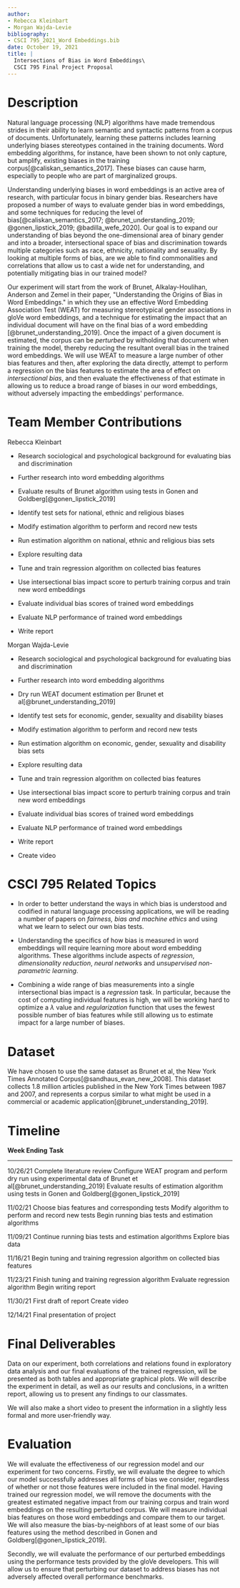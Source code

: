 ```yaml
---
author:
- Rebecca Kleinbart
- Morgan Wajda-Levie
bibliography:
- CSCI 795_2021_Word Embeddings.bib
date: October 19, 2021
title: |
  Intersections of Bias in Word Embeddings\
  CSCI 795 Final Project Proposal
---
```


# Description

Natural language processing (NLP) algorithms have made tremendous
strides in their ability to learn semantic and syntactic patterns from a
corpus of documents. Unfortunately, learning these patterns includes
learning underlying biases stereotypes contained in the training
documents. Word embedding algorithms, for instance, have been shown to
not only capture, but amplify, existing biases in the training
corpus[@caliskan_semantics_2017]. These biases can cause harm,
especially to people who are part of marginalized groups.

Understanding underlying biases in word embeddings is an active area of
research, with particular focus in binary gender bias. Researchers have
proposed a number of ways to evaluate gender bias in word embeddings,
and some techniques for reducing the level of
bias[@caliskan_semantics_2017; @brunet_understanding_2019; @gonen_lipstick_2019; @badilla_wefe_2020].
Our goal is to expand our understanding of bias beyond the
one-dimensional area of binary gender and into a broader, intersectional
space of bias and discrimination towards multiple categories such as
race, ethnicity, nationality and sexuality. By looking at multiple forms
of bias, are we able to find commonalities and correlations that allow
us to cast a wide net for understanding, and potentially mitigating bias
in our trained model?

Our experiment will start from the work of Brunet, Alkalay-Houlihan,
Anderson and Zemel in their paper, "Understanding the Origins of Bias in
Word Embeddings." in which they use an effective Word Embedding
Association Test (WEAT) for measuring stereotypical gender associations
in gloVe word embeddings, and a technique for estimating the impact that
an individual document will have on the final bias of a word embedding
[@brunet_understanding_2019]. Once the impact of a given document is
estimated, the corpus can be *perturbed* by witholding that document
when training the model, thereby reducing the resultant overall bias in
the trained word embeddings. We will use WEAT to measure a large number
of other bias features and then, after exploring the data directly,
attempt to perform a regression on the bias features to estimate the
area of effect on *intersectional bias*, and then evaluate the
effectiveness of that estimate in allowing us to reduce a broad range of
biases in our word embeddings, without adversely impacting the
embeddings' performance.

# Team Member Contributions

Rebecca Kleinbart

-   Research sociological and psychological background for evaluating
    bias and discrimination

-   Further research into word embedding algorithms

-   Evaluate results of Brunet algorithm using tests in Gonen and
    Goldberg[@gonen_lipstick_2019]

-   Identify test sets for national, ethnic and religious biases

-   Modify estimation algorithm to perform and record new tests

-   Run estimation algorithm on national, ethnic and religious bias sets

-   Explore resulting data

-   Tune and train regression algorithm on collected bias features

-   Use intersectional bias impact score to perturb training corpus and
    train new word embeddings

-   Evaluate individual bias scores of trained word embeddings

-   Evaluate NLP performance of trained word embeddings

-   Write report

Morgan Wajda-Levie

-   Research sociological and psychological background for evaluating
    bias and discrimination

-   Further research into word embedding algorithms

-   Dry run WEAT document estimation per Brunet et
    al[@brunet_understanding_2019]

-   Identify test sets for economic, gender, sexuality and disability
    biases

-   Modify estimation algorithm to perform and record new tests

-   Run estimation algorithm on economic, gender, sexuality and
    disability bias sets

-   Explore resulting data

-   Tune and train regression algorithm on collected bias features

-   Use intersectional bias impact score to perturb training corpus and
    train new word embeddings

-   Evaluate individual bias scores of trained word embeddings

-   Evaluate NLP performance of trained word embeddings

-   Write report

-   Create video

# CSCI 795 Related Topics

-   In order to better understand the ways in which bias is understood
    and codified in natural language processing applications, we will be
    reading a number of papers on *fairness, bias and machine ethics*
    and using what we learn to select our own bias tests.

-   Understanding the specifics of how bias is measured in word
    embeddings will require learning more about word embedding
    algorithms. These algorithms include aspects of *regression*,
    *dimensionality reduction*, *neural network*s and *unsupervised
    non-parametric learning*.

-   Combining a wide range of bias measurements into a single
    intersectional bias impact is a *regression* task. In particular,
    because the cost of computing individual features is high, we will
    be working hard to optimize a $\lambda$ value and *regularization*
    function that uses the fewest possible number of bias features while
    still allowing us to estimate impact for a large number of biases.

# Dataset

We have chosen to use the same dataset as Brunet et al, the New York
Times Annotated Corpus[@sandhaus_evan_new_2008]. This dataset collects
1.8 million articles published in the New York Times between 1987 and
2007, and represents a corpus similar to what might be used in a
commercial or academic application[@brunet_understanding_2019].

# Timeline

  **Week Ending**   **Task**
  ----------------- ----------------------------------------------------------------------------------------------------------------
  10/26/21          Complete literature review
                    Configure WEAT program and perform dry run using experimental data of Brunet et al[@brunet_understanding_2019]
                    Evaluate results of estimation algorithm using tests in Gonen and Goldberg[@gonen_lipstick_2019]
                    
  11/02/21          Choose bias features and corresponding tests
                    Modify algorithm to perform and record new tests
                    Begin running bias tests and estimation algorithms
                    
  11/09/21          Continue running bias tests and estimation algorithms
                    Explore bias data
                    
  11/16/21          Begin tuning and training regression algorithm on collected bias features
                    
  11/23/21          Finish tuning and training regression algorithm
                    Evaluate regression algorithm
                    Begin writing report
                    
  11/30/21          First draft of report
                    Create video
                    
  12/14/21          Final presentation of project

# Final Deliverables

Data on our experiment, both correlations and relations found in
exploratory data analysis and our final evaluations of the trained
regression, will be presented as both tables and appropriate graphical
plots. We will describe the experiment in detail, as well as our results
and conclusions, in a written report, allowing us to present any
findings to our classmates.

We will also make a short video to present the information in a slightly
less formal and more user-friendly way.

# Evaluation

We will evaluate the effectiveness of our regression model and our
experiment for two concerns. Firstly, we will evaluate the degree to
which our model successfully addresses all forms of bias we consider,
regardless of whether or not those features were included in the final
model. Having trained our regression model, we will remove the documents
with the greatest estimated negative impact from our training corpus and
train word embeddings on the resulting perturbed corpus. We will measure
individual bias features on those word embeddings and compare them to
our target. We will also measure the bias-by-neighbors of at least some
of our bias features using the method described in Gonen and
Goldberg[@gonen_lipstick_2019].

Secondly, we will evaluate the performance of our perturbed embeddings
using the performance tests provided by the gloVe developers. This will
allow us to ensure that perturbing our dataset to address biases has not
adversely affected overall performance benchmarks.
